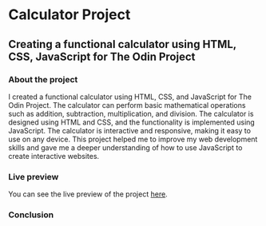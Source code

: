 # Calculator Project

## Creating a functional calculator using HTML, CSS, JavaScript for The Odin Project

### About the project

I created a functional calculator using HTML, CSS, and JavaScript for The Odin Project. The calculator can perform basic mathematical operations such as addition, subtraction, multiplication, and division. The calculator is designed using HTML and CSS, and the functionality is implemented using JavaScript. The calculator is interactive and responsive, making it easy to use on any device. This project helped me to improve my web development skills and gave me a deeper understanding of how to use JavaScript to create interactive websites.

### Live preview

You can see the live preview of the project [here](https://yushi5058.github.io/calculator-project/).

### Conclusion

